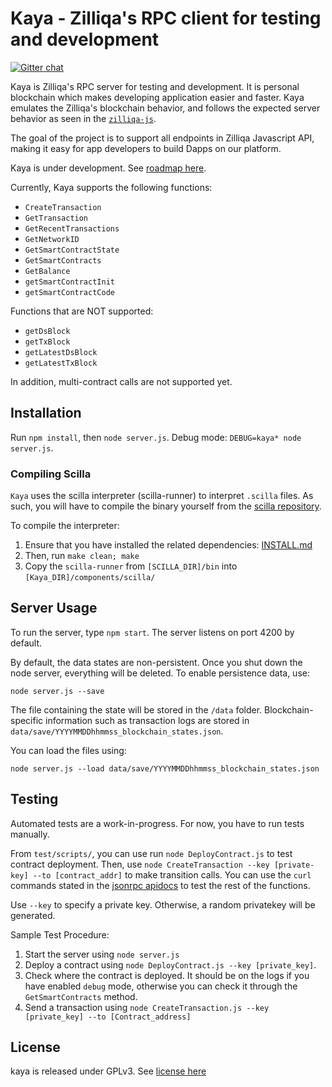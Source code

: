 # Kaya - Zilliqa's RPC client for testing and development
[![Gitter chat](http://img.shields.io/badge/chat-on%20gitter-077a8f.svg)](https://gitter.im/Zilliqa/CommunityDev)

Kaya is Zilliqa's RPC server for testing and development. It is personal blockchain which makes developing application easier and faster. Kaya emulates the Zilliqa's blockchain behavior, and follows the expected server behavior as seen in the [`zilliqa-js`](https://github.com/Zilliqa/Zilliqa-JavaScript-Library).

The goal of the project is to support all endpoints in Zilliqa Javascript API, making it easy for app developers to build Dapps on our platform.

Kaya is under development. See [roadmap here](https://github.com/Zilliqa/kaya/blob/master/ROADMAP.md). 

Currently, Kaya supports the following functions:
* `CreateTransaction`
* `GetTransaction`
* `GetRecentTransactions`
* `GetNetworkID`
* `GetSmartContractState`
* `GetSmartContracts`
* `GetBalance`
* `getSmartContractInit`
* `getSmartContractCode`

Functions that are NOT supported:
* `getDsBlock`
* `getTxBlock`
* `getLatestDsBlock`
* `getLatestTxBlock`

In addition, multi-contract calls are not supported yet.

## Installation
Run `npm install`, then `node server.js`.
Debug mode: `DEBUG=kaya* node server.js`.

### Compiling Scilla

`Kaya` uses the scilla interpreter (scilla-runner) to interpret `.scilla` files. As such, you will have to compile the binary yourself from the [scilla repository](https://github.com/Zilliqa/scilla).

To compile the interpreter:
1. Ensure that you have installed the related dependencies: [INSTALL.md](https://github.com/Zilliqa/scilla/blob/master/INSTALL.md)
2. Then, run `make clean; make`
3. Copy the `scilla-runner` from `[SCILLA_DIR]/bin` into `[Kaya_DIR]/components/scilla/`

## Server Usage

To run the server, type `npm start`. The server listens on port 4200 by default.

By default, the data states are non-persistent. Once you shut down the node server, everything will be deleted.
To enable persistence data, use:
```
node server.js --save
```
The file containing the state will be stored in the `/data` folder. Blockchain-specific information such as transaction logs are stored in `data/save/YYYYMMDDhhmmss_blockchain_states.json`.

You can load the files using:
```
node server.js --load data/save/YYYYMMDDhhmmss_blockchain_states.json
```

## Testing

Automated tests are a work-in-progress. For now, you have to run tests manually. 

From `test/scripts/`, you can use run `node DeployContract.js` to test contract deployment. 
Then, use `node CreateTransaction --key [private-key] --to [contract_addr]` to make transition calls. 
You can use the `curl` commands stated in the [jsonrpc apidocs](https://apidocs.zilliqa.com/#introduction) to test the rest of the functions.

Use `--key` to specify a private key. Otherwise, a random privatekey will be generated.

Sample Test Procedure: 
1. Start the server using `node server.js`
2. Deploy a contract using `node DeployContract.js --key [private_key]`.
3. Check where the contract is deployed. It should be on the logs if you have enabled `debug` mode, otherwise you can check it through the `GetSmartContracts` method.
4. Send a transaction using `node CreateTransaction.js --key [private_key] --to [Contract_address]`

## License

kaya is released under GPLv3. See [license here](https://github.com/Zilliqa/kaya/blob/master/LICENSE)
